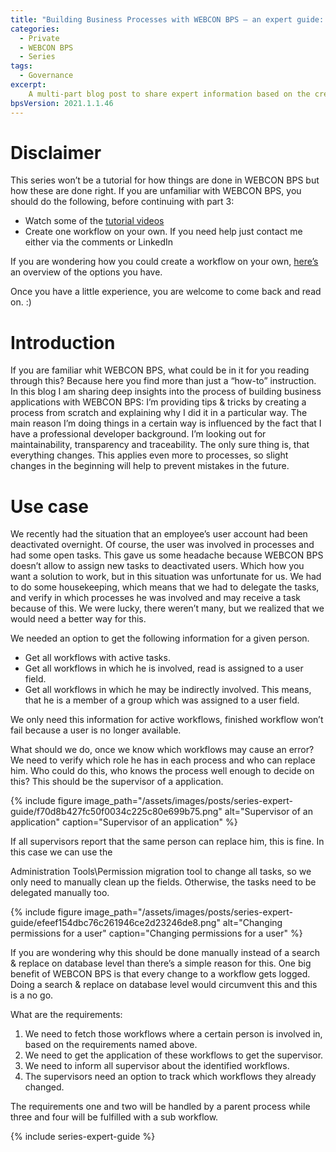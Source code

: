 ```yaml
---
title: "Building Business Processes with WEBCON BPS – an expert guide: Part 1 - Introduction and Use Case"
categories:
  - Private
  - WEBCON BPS
  - Series   
tags:
  - Governance
excerpt:
    A multi-part blog post to share expert information based on the creation of a business process.
bpsVersion: 2021.1.1.46    
---
```


# Disclaimer

This series won’t be a tutorial for how things are done in WEBCON BPS but how
these are done right. If you are unfamiliar with WEBCON BPS, you should do the
following, before continuing with part 3:

-   Watch some of the [tutorial videos](/webcon_tutorial_videos/)
-   Create one workflow on your own. If you need help just contact me either via
    the comments or LinkedIn

If you are wondering how you could create a workflow on your own,
[here’s](/how_to_test_webcon_bps/) an overview of the options you have.

Once you have a little experience, you are welcome to come back and read on. :)

# Introduction

If you are familiar whit WEBCON BPS, what could be in it for you reading through
this? Because here you find more than just a “how-to” instruction. In this blog I am sharing deep insights into the process of building business applications with WEBCON BPS: I’m providing tips & tricks by creating a process from scratch and
explaining why I did it in a particular way. The main reason I’m doing things in
a certain way is influenced by the fact that I have a professional developer
background. I’m looking out for maintainability, transparency and traceability.
The only sure thing is, that everything changes. This applies even more to
processes, so slight changes in the beginning will help to prevent mistakes in
the future.

# Use case

We recently had the situation that an employee’s user account had been
deactivated overnight. Of course, the user was involved in processes and had
some open tasks. This gave us some headache because WEBCON BPS doesn’t allow
to assign new tasks to deactivated users. Which how you want a solution to work,
but in this situation was unfortunate for us. We had to do some housekeeping, 
which means that we had to
delegate the tasks, and verify in which processes he was involved and may
receive a task because of this. We were lucky, there weren’t many, but we
realized that we would need a better way for this.

We needed an option to get the following information for a given person.

-   Get all workflows with active tasks.
-   Get all workflows in which he is involved, read is assigned to a user field.
-   Get all workflows in which he may be indirectly involved. This means, that
    he is a member of a group which was assigned to a user field.

We only need this information for active workflows, finished workflow won’t fail
because a user is no longer available.

What should we do, once we know which workflows may cause an error? We need to
verify which role he has in each process and who can replace him. Who could do
this, who knows the process well enough to decide on this? This should be the
supervisor of a application.

{% include figure
image_path="/assets/images/posts/series-expert-guide/f70d8b427fc50f0034c225c80e699b75.png"
alt="Supervisor of an application" caption="Supervisor of an application" %}

If all supervisors report that the same person can replace him, this is fine. In
this case we can use the

Administration Tools\\Permission migration tool to change all tasks, so we only
need to manually clean up the fields. Otherwise, the tasks need to be delegated
manually too.

{% include figure
image_path="/assets/images/posts/series-expert-guide/efeef154dbc76c261946ce2d23246de8.png"
alt="Changing permissions for a user" caption="Changing permissions for a user"
%}

If you are wondering why this should be done manually instead of a search &
replace on database level than there’s a simple reason for this. One big benefit
of WEBCON BPS is that every change to a workflow gets logged. Doing a search &
replace on database level would circumvent this and this is a no go.

What are the requirements:
1.  We need to fetch those workflows where a certain person is involved in, based on the requirements named above.
2.  We need to get the application of these workflows to get the supervisor.
3.  We need to inform all supervisor about the identified workflows.
4.  The supervisors need an option to track which workflows they already
    changed.

The requirements one and two will be handled by a parent process while three and
four will be fulfilled with a sub workflow.

{% include series-expert-guide %}